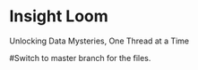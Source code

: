 # Insight Loom
Unlocking Data Mysteries, One Thread at a Time

#Switch to master branch for the files.

